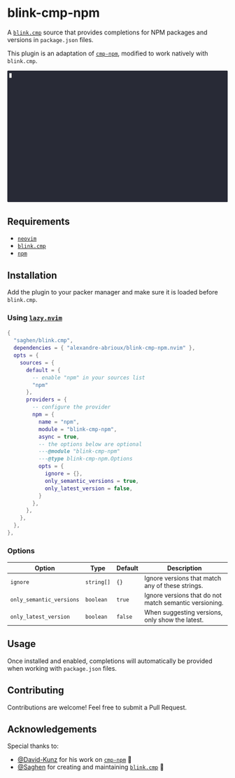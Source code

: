 # blink-cmp-npm

A [`blink.cmp`](https://github.com/Saghen/blink.cmp) source that provides
completions for NPM packages and versions in `package.json` files.

This plugin is an adaptation of [`cmp-npm`](https://github.com/David-Kunz/cmp-npm),
modified to work natively with `blink.cmp`.

[![Demo Gif](https://raw.githubusercontent.com/alexandre-abrioux/blink-cmp-npm.nvim/refs/heads/main/demo.gif)](https://asciinema.org/a/718781?t=2)

## Requirements

- [`neovim`](https://github.com/neovim/neovim)
- [`blink.cmp`](https://github.com/Saghen/blink.cmp)
- [`npm`](https://github.com/npm/cli)

## Installation

Add the plugin to your packer manager and make sure it is loaded before `blink.cmp`.

### Using [`lazy.nvim`](https://github.com/folke/lazy.nvim)

```lua
{
  "saghen/blink.cmp",
  dependencies = { "alexandre-abrioux/blink-cmp-npm.nvim" },
  opts = {
    sources = {
      default = {
        -- enable "npm" in your sources list
        "npm"
      },
      providers = {
        -- configure the provider
        npm = {
          name = "npm",
          module = "blink-cmp-npm",
          async = true,
          -- the options below are optional
          ---@module "blink-cmp-npm"
          ---@type blink-cmp-npm.Options
          opts = {
            ignore = {},
            only_semantic_versions = true,
            only_latest_version = false,
          }
        },
      },
    },
  },
},
```

### Options

| Option                   | Type       | Default | Description                                            |
| ------------------------ | ---------- | ------- | ------------------------------------------------------ |
| `ignore`                 | `string[]` | `{}`    | Ignore versions that match any of these strings.       |
| `only_semantic_versions` | `boolean`  | `true`  | Ignore versions that do not match semantic versioning. |
| `only_latest_version`    | `boolean`  | `false` | When suggesting versions, only show the latest.        |

## Usage

Once installed and enabled,
completions will automatically be provided when working with `package.json` files.

## Contributing

Contributions are welcome! Feel free to submit a Pull Request.

## Acknowledgements

Special thanks to:

- [@David-Kunz](https://github.com/David-Kunz/cmp-npm) for his work on [`cmp-npm`](https://github.com/David-Kunz/cmp-npm) 🙏
- [@Saghen](https://github.com/Saghen/blink.cmp) for creating and maintaining [`blink.cmp`](https://github.com/Saghen/blink.cmp) 🚀
